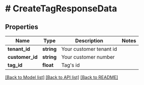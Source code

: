 # # CreateTagResponseData

## Properties

Name | Type | Description | Notes
------------ | ------------- | ------------- | -------------
**tenant_id** | **string** | Your customer tenant id |
**customer_id** | **string** | Your customer number |
**tag_id** | **float** | Tag&#39;s id |

[[Back to Model list]](../../README.md#models) [[Back to API list]](../../README.md#endpoints) [[Back to README]](../../README.md)
